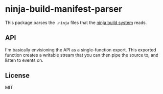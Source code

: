 # ninja-build-manifest-parser

This package parses the `.ninja` files that the [ninja build
system](https://github.com/martine/ninja) reads.

## API

I'm basically envisioning the API as a single-function export. This
exported function creates a writable stream that you can then pipe the
source to, and listen to events on.

## License

MIT
